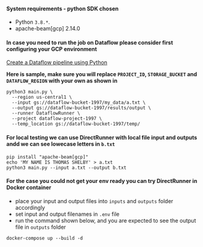 #### System requirements - python SDK chosen

- Python `3.8.*`.
- apache-beam[gcp] 2.14.0

#### In case you need to run the job on Dataflow please consider first configuring your GCP environment

[Create a Dataflow pipeline using Python](https://cloud.google.com/dataflow/docs/quickstarts/create-pipeline-python)

**Here is sample, make sure you will replace `PROJECT_ID`, `STORAGE_BUCKET` and `DATAFLOW_REGION` with your own as shown
in**

```shell
python3 main.py \
  --region us-central1 \
  --input gs://dataflow-bucket-1997/my_data/a.txt \
  --output gs://dataflow-bucket-1997/results/output \
  --runner DataflowRunner \
  --project dataflow-project-1997 \
  --temp_location gs://dataflow-bucket-1997/temp/
```

#### For local testing we can use DirectRunner with local file input and outputs andd we can see lowecase letters in `b.txt`

```shell
pip install "apache-beam[gcp]"
echo 'MY NAME IS THOMAS SHELBY' > a.txt
python3 main.py --input a.txt --output b.txt
```

#### For the case you could not get your env ready you can try DirectRunner in Docker container

- place your input and output files into `inputs` and `outputs` folder accordingly
- set input and output filenames in `.env` file
- run the command shown below, and you are expected to see the output file in `outputs` folder

```shell
docker-compose up --build -d
``` 